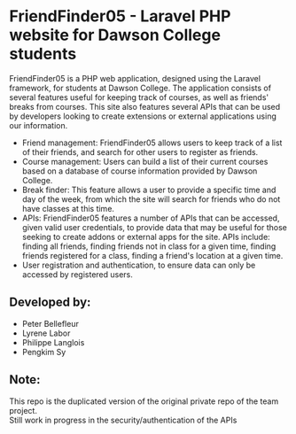 # FriendFinder05 - Laravel PHP website for Dawson College students

FriendFinder05 is a PHP web application, designed using the Laravel framework, for students at Dawson College. The application consists of several features useful for keeping track of courses, as well as friends' breaks from courses. This site also features several APIs that can be used by developers looking to create extensions or external applications using our information.

* Friend management: FriendFinder05 allows users to keep track of a list of their friends, and search for other users to register as friends.
* Course management: Users can build a list of their current courses based on a database of course information provided by Dawson College.
* Break finder: This feature allows a user to provide a specific time and day of the week, from which the site will search for friends who do not have classes at this time.
* APIs: FriendFinder05 features a number of APIs that can be accessed, given valid user credentials, to provide data that may be useful for those seeking to create addons or external apps for the site. APIs include: finding all friends, finding friends not in class for a given time, finding friends registered for a class, finding a friend's location at a given time.
* User registration and authentication, to ensure data can only be accessed by registered users.

## Developed by:
* Peter Bellefleur
* Lyrene Labor
* Philippe Langlois
* Pengkim Sy

## Note:
This repo is the duplicated version of the original private repo of the team project. <br>
Still work in progress in the security/authentication of the APIs
